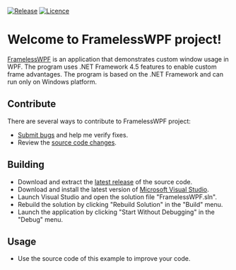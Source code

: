 [![Release](https://img.shields.io/badge/Release-v1.0.0-brightgreen.svg)](https://github.com/Grandbrain/FramelessWPF/releases)
[![Licence](https://img.shields.io/badge/License-MIT-blue.svg)](https://github.com/Grandbrain/FramelessWPF/blob/master/LICENSE)

# Welcome to FramelessWPF project!

[FramelessWPF](https://github.com/Grandbrain/FramelessWPF) is an application that demonstrates custom window usage in WPF. The program uses .NET Framework 4.5 features to enable custom frame advantages. The program is based on the .NET Framework and can run only on Windows platform.


## Contribute

There are several ways to contribute to FramelessWPF project:
* [Submit bugs](https://github.com/Grandbrain/FramelessWPF/issues) and help me verify fixes.
* Review the [source code changes](https://github.com/Grandbrain/FramelessWPF/pulls).


## Building

* Download and extract the [latest release](https://github.com/Grandbrain/FramelessWPF/releases) of the source code.
* Download and install the latest version of [Microsoft Visual Studio](https://www.visualstudio.com/).
* Launch Visual Studio and open the solution file "FramelessWPF.sln".
* Rebuild the solution by clicking "Rebuild Solution" in the "Build" menu.
* Launch the application by clicking "Start Without Debugging" in the "Debug" menu.


## Usage

* Use the source code of this example to improve your code.
